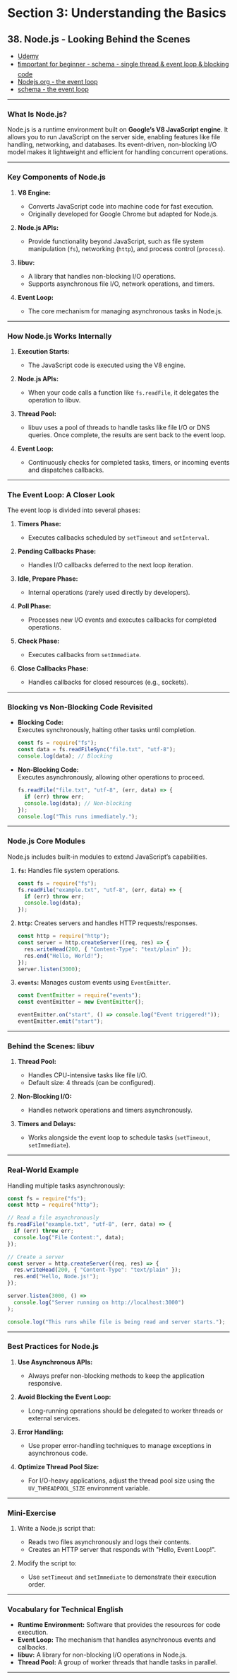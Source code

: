 # Section 3: Understanding the Basics

## **38. Node.js - Looking Behind the Scenes**

- [Udemy](https://www.udemy.com/course/nodejs-the-complete-guide/learn/lecture/11561908#overview)
- [❗important for beginner - schema - single thread & event loop & blocking code](pdf/single-Thread-evvent-loop&blocking-code.png)
- [Nodejs.org - the event loop](https://nodejs.org/fr/learn/asynchronous-work/event-loop-timers-and-nexttick)
- [schema - the event loop](pdf/the-event-loop-schema.png)

---

### **What Is Node.js?**

Node.js is a runtime environment built on **Google’s V8 JavaScript engine**. It allows you to run JavaScript on the server side, enabling features like file handling, networking, and databases. Its event-driven, non-blocking I/O model makes it lightweight and efficient for handling concurrent operations.

---

### **Key Components of Node.js**

1. **V8 Engine:**

   - Converts JavaScript code into machine code for fast execution.
   - Originally developed for Google Chrome but adapted for Node.js.

2. **Node.js APIs:**

   - Provide functionality beyond JavaScript, such as file system manipulation (`fs`), networking (`http`), and process control (`process`).

3. **libuv:**

   - A library that handles non-blocking I/O operations.
   - Supports asynchronous file I/O, network operations, and timers.

4. **Event Loop:**
   - The core mechanism for managing asynchronous tasks in Node.js.

---

### **How Node.js Works Internally**

1. **Execution Starts:**

   - The JavaScript code is executed using the V8 engine.

2. **Node.js APIs:**

   - When your code calls a function like `fs.readFile`, it delegates the operation to libuv.

3. **Thread Pool:**

   - libuv uses a pool of threads to handle tasks like file I/O or DNS queries. Once complete, the results are sent back to the event loop.

4. **Event Loop:**
   - Continuously checks for completed tasks, timers, or incoming events and dispatches callbacks.

---

### **The Event Loop: A Closer Look**

The event loop is divided into several phases:

1. **Timers Phase:**

   - Executes callbacks scheduled by `setTimeout` and `setInterval`.

2. **Pending Callbacks Phase:**

   - Handles I/O callbacks deferred to the next loop iteration.

3. **Idle, Prepare Phase:**

   - Internal operations (rarely used directly by developers).

4. **Poll Phase:**

   - Processes new I/O events and executes callbacks for completed operations.

5. **Check Phase:**

   - Executes callbacks from `setImmediate`.

6. **Close Callbacks Phase:**
   - Handles callbacks for closed resources (e.g., sockets).

---

### **Blocking vs Non-Blocking Code Revisited**

- **Blocking Code:**  
  Executes synchronously, halting other tasks until completion.

  ```javascript
  const fs = require("fs");
  const data = fs.readFileSync("file.txt", "utf-8");
  console.log(data); // Blocking
  ```

- **Non-Blocking Code:**  
  Executes asynchronously, allowing other operations to proceed.
  ```javascript
  fs.readFile("file.txt", "utf-8", (err, data) => {
    if (err) throw err;
    console.log(data); // Non-blocking
  });
  console.log("This runs immediately.");
  ```

---

### **Node.js Core Modules**

Node.js includes built-in modules to extend JavaScript’s capabilities.

1. **`fs`:** Handles file system operations.

   ```javascript
   const fs = require("fs");
   fs.readFile("example.txt", "utf-8", (err, data) => {
     if (err) throw err;
     console.log(data);
   });
   ```

2. **`http`:** Creates servers and handles HTTP requests/responses.

   ```javascript
   const http = require("http");
   const server = http.createServer((req, res) => {
     res.writeHead(200, { "Content-Type": "text/plain" });
     res.end("Hello, World!");
   });
   server.listen(3000);
   ```

3. **`events`:** Manages custom events using `EventEmitter`.

   ```javascript
   const EventEmitter = require("events");
   const eventEmitter = new EventEmitter();

   eventEmitter.on("start", () => console.log("Event triggered!"));
   eventEmitter.emit("start");
   ```

---

### **Behind the Scenes: libuv**

1. **Thread Pool:**

   - Handles CPU-intensive tasks like file I/O.
   - Default size: 4 threads (can be configured).

2. **Non-Blocking I/O:**

   - Handles network operations and timers asynchronously.

3. **Timers and Delays:**
   - Works alongside the event loop to schedule tasks (`setTimeout`, `setImmediate`).

---

### **Real-World Example**

Handling multiple tasks asynchronously:

```javascript
const fs = require("fs");
const http = require("http");

// Read a file asynchronously
fs.readFile("example.txt", "utf-8", (err, data) => {
  if (err) throw err;
  console.log("File Content:", data);
});

// Create a server
const server = http.createServer((req, res) => {
  res.writeHead(200, { "Content-Type": "text/plain" });
  res.end("Hello, Node.js!");
});

server.listen(3000, () =>
  console.log("Server running on http://localhost:3000")
);

console.log("This runs while file is being read and server starts.");
```

---

### **Best Practices for Node.js**

1. **Use Asynchronous APIs:**

   - Always prefer non-blocking methods to keep the application responsive.

2. **Avoid Blocking the Event Loop:**

   - Long-running operations should be delegated to worker threads or external services.

3. **Error Handling:**

   - Use proper error-handling techniques to manage exceptions in asynchronous code.

4. **Optimize Thread Pool Size:**
   - For I/O-heavy applications, adjust the thread pool size using the `UV_THREADPOOL_SIZE` environment variable.

---

### **Mini-Exercise**

1. Write a Node.js script that:

   - Reads two files asynchronously and logs their contents.
   - Creates an HTTP server that responds with "Hello, Event Loop!".

2. Modify the script to:
   - Use `setTimeout` and `setImmediate` to demonstrate their execution order.

---

### **Vocabulary for Technical English**

- **Runtime Environment:** Software that provides the resources for code execution.
- **Event Loop:** The mechanism that handles asynchronous events and callbacks.
- **libuv:** A library for non-blocking I/O operations in Node.js.
- **Thread Pool:** A group of worker threads that handle tasks in parallel.

---

